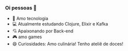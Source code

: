 ### Oi pessoas 👋

<!--
**gihmariano/gihmariano** is a ✨ _special_ ✨ repository because its `README.md` (this file) appears on your GitHub profile.-->


- 💜 Amo tecnologia
- 💻 Atualmente estudando Clojure, Elixir e Kafka
- 💘 Apaixonando por Back-end
- 🎮 amo games
- 😄 Curiosidades: Amo culinária! Tenho ateliê de doces!


